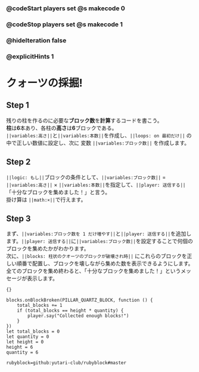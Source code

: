 ### @codeStart players set @s makecode 0
### @codeStop players set @s makecode 1

### @hideIteration false 
### @explicitHints 1


# クォーツの採掘!
<!-- # Mining Quartz! -->

## Step 1
残りの柱を作るのに必要な**ブロック数**を**計算**するコードを書こう。<br>
**柱**は**6**本あり、各柱の**高さ**は**6**ブロックである。 <br>
``||variables:高さ||``と``||variables:本数||``を作成し、``||loops: on 最初だけ||`` の中で正しい数値に設定し、次に 変数 ``||variables:ブロック数||`` を作成します。<br>
<!-- Write some code that will **calculate** how many **blocks** you need to build the remaining columns. 
Here are some facts: there are **6 columns** and each column is **6 blocks high**.
Start by creating and setting ``||variable:height||`` and ``||variable:quantity||`` variables to the correct numbers ``||loops: on start||``, then create a ``||variable:total blocks||`` variable.  -->

## Step 2
``||logic: もし||``ブロックの条件として、``||variables:ブロック数||`` = ``||variables:高さ||`` × ``||variables:本数||``を指定して、``||player: 送信する||`` 「十分なブロックを集めました！」と言う。 <br>
掛け算は ``||math:×||``で行えます。<br>
<!-- Set up a condition, ``||logic: if||`` the ``||variable:total blocks||`` = ``||variable:height||`` * ``||variable:quantity||``, then ``||player: say||`` "Collected enough blocks!".  -->

## Step 3
まず、``||variables:ブロック数を 1 だけ増やす||``と``||player: 送信する||``を追加します。``||player: 送信する||``に``||variables:ブロック数||``を設定することで何個のブロックを集めたかがわかります。<br>
次に、``||blocks: 柱状のクオーツのブロックが破壊され時||`` にこれらのブロックを正しい順番で配置し、ブロックを壊しながら集めた数を表示できるようにします。<br>
全てのブロックを集め終わると、「十分なブロックを集めました！」というメッセージが表示します。<br>


<!-- Now add a ``||variable:change total blocks||`` by 1 command and ``||player: say||`` ``||variable:total blocks||``, so that you know how many blocks you have collected. 
Make sure to add ``||blocks: pillar of quartz block broken||``, so that you will see the count while breaking blocks. 
When you are done, you will see the message "Collected enough blocks!".  -->

```template
{}
``` 

```ghost
blocks.onBlockBroken(PILLAR_QUARTZ_BLOCK, function () {
    total_blocks += 1
    if (total_blocks == height * quantity) {
        player.say("Collected enough blocks!")
    }
})
let total_blocks = 0
let quantity = 0
let height = 0
height = 6
quantity = 6
```
```package
rubyblock=github:yutari-club/rubyblock#master
```